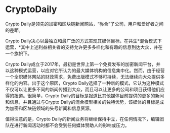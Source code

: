 # CryptoDaily

Crypto Daily是领先的加密和区块链新闻网站，“弥合”了公司，用户和爱好者之间的差距。

Crypto Daily决心以最独立和最广泛的方式实现其媒体目标，在共生*混合模式下运营，*其中上述利益相关者的支持允许更多多样化和有趣的信息到达大众，并在一个旗帜下。

Crypto Daily成立于2017年，最初是世界上第一个免费发布的加密新闻平台，并以这种模式运营，以应对它所认为的最大媒体机构的信息集中化。然而，由于经营一个全职媒体网站的财政需求，免费出版模式不够可持续，无法继续向大众提供多样化的内容。出于这个原因，Crypto Daily选择了一种新的模式，它认为这种模式不仅可以让更多不同的新闻传播到大众，而且可以让更多的公司和项目获得他们应得的报道。很简单，Crypto Daily的目标是报道比其他媒体目前提供的更多的新闻和信息，并且通过与Crypto Daily的混合模型相关的独特优势，该媒体的目标是成为加密和区块链领域的头号新闻和信息资源。

值得注意的是，Crypto Daily的新闻业务将继续保持中立，在任何情况下，编辑团队在进行新闻活动时都不会受到任何媒体赞助人的影响或压力。
